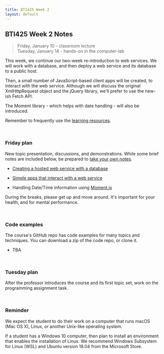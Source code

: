 ```yaml
---
title: BTI425 Week 2
layout: default
---
```


## BTI425 Week 2 Notes

> Friday, January 10 - classroom lecture  
> Tuesday, January 14 - hands-on in the computer-lab 

This week, we continue our two-week re-introduction to web services. We will work with a database, and then deploy a web service and its database to a public host. 

Then, a small number of JavaScript-based client apps will be created, to interact with the web service. Although we will discuss the original XmlHttpRequest object and the jQuery library, we'll prefer to use the new-ish Fetch API. 

The Moment library - which helps with date handling - will also be introduced. 

Remember to frequently use the [learning resources](/resources).

<br>

### Friday plan

New topic presentation, discussions, and demonstrations. While some brief notes are included below, be prepared to [take your own notes](/standards#taking-notes-in-class). 

* [Creating a hosted web service with a database](/notes/web-api-v2)

* [Simple apps that interact with a web service](/notes/web-api-client-apps) 

* Handling Date/Time information using [Moment.js](moment)

During the breaks, please get up and move around. It's important for your health, and for mental performance. 

<br>

### Code examples

The course's GitHub repo has code examples for many topics and techniques. You can download a zip of the code repo, or clone it. 
* TBA

<br>

### Tuesday plan

After the professor introduces the course and its first topic set, work on the programming assignment task. 

<br>

### Reminder

We expect the student to do their work on a computer that runs macOS (Mac OS X), Linux, or another Unix-like operating system. 

If a student has a Windows 10 computer, then plan to install an environment that enables the installation of Linux. We recommend Windows Subsystem for Linux (WSL) and Ubuntu version 18.04 from the Microsoft Store.

<br>
